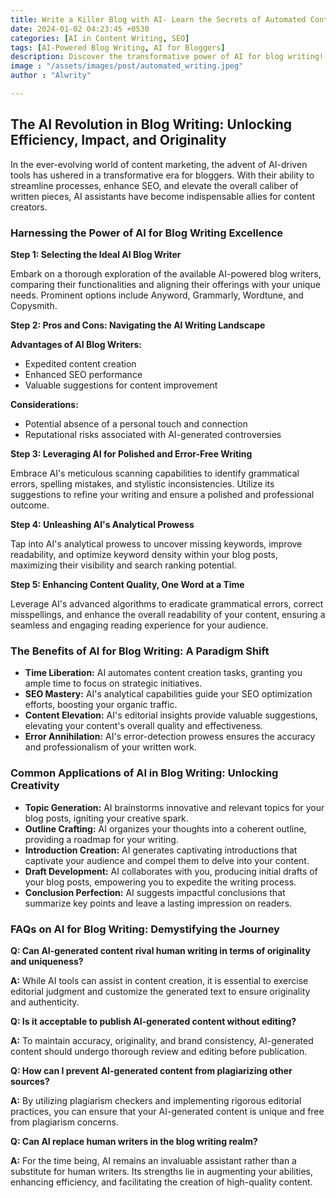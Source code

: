 ```yaml
---
title: Write a Killer Blog with AI- Learn the Secrets of Automated Content Creation
date: 2024-01-02 04:23:45 +0530
categories: [AI in Content Writing, SEO]
tags: [AI-Powered Blog Writing, AI for Bloggers]
description: Discover the transformative power of AI for blog writing! From efficiency to SEO mastery, uncover how AI streamlines processes, enhances quality, and unlocks originality for compelling content creation.
image : "/assets/images/post/automated_writing.jpeg"
author : "Alwrity"

---
```


## The AI Revolution in Blog Writing: Unlocking Efficiency, Impact, and Originality

In the ever-evolving world of content marketing, the advent of AI-driven tools has ushered in a transformative era for bloggers. With their ability to streamline processes, enhance SEO, and elevate the overall caliber of written pieces, AI assistants have become indispensable allies for content creators.

### Harnessing the Power of AI for Blog Writing Excellence

**Step 1: Selecting the Ideal AI Blog Writer**

Embark on a thorough exploration of the available AI-powered blog writers, comparing their functionalities and aligning their offerings with your unique needs. Prominent options include Anyword, Grammarly, Wordtune, and Copysmith.

**Step 2: Pros and Cons: Navigating the AI Writing Landscape**

**Advantages of AI Blog Writers:**

- Expedited content creation
- Enhanced SEO performance
- Valuable suggestions for content improvement

**Considerations:**

- Potential absence of a personal touch and connection
- Reputational risks associated with AI-generated controversies

**Step 3: Leveraging AI for Polished and Error-Free Writing**

Embrace AI's meticulous scanning capabilities to identify grammatical errors, spelling mistakes, and stylistic inconsistencies. Utilize its suggestions to refine your writing and ensure a polished and professional outcome.

**Step 4: Unleashing AI's Analytical Prowess**

Tap into AI's analytical prowess to uncover missing keywords, improve readability, and optimize keyword density within your blog posts, maximizing their visibility and search ranking potential.

**Step 5: Enhancing Content Quality, One Word at a Time**

Leverage AI's advanced algorithms to eradicate grammatical errors, correct misspellings, and enhance the overall readability of your content, ensuring a seamless and engaging reading experience for your audience.

### The Benefits of AI for Blog Writing: A Paradigm Shift

- **Time Liberation:** AI automates content creation tasks, granting you ample time to focus on strategic initiatives.
- **SEO Mastery:** AI's analytical capabilities guide your SEO optimization efforts, boosting your organic traffic.
- **Content Elevation:** AI's editorial insights provide valuable suggestions, elevating your content's overall quality and effectiveness.
- **Error Annihilation:** AI's error-detection prowess ensures the accuracy and professionalism of your written work.

### Common Applications of AI in Blog Writing: Unlocking Creativity

- **Topic Generation:** AI brainstorms innovative and relevant topics for your blog posts, igniting your creative spark.
- **Outline Crafting:** AI organizes your thoughts into a coherent outline, providing a roadmap for your writing.
- **Introduction Creation:** AI generates captivating introductions that captivate your audience and compel them to delve into your content.
- **Draft Development:** AI collaborates with you, producing initial drafts of your blog posts, empowering you to expedite the writing process.
- **Conclusion Perfection:** AI suggests impactful conclusions that summarize key points and leave a lasting impression on readers.

### FAQs on AI for Blog Writing: Demystifying the Journey

**Q: Can AI-generated content rival human writing in terms of originality and uniqueness?**

**A:** While AI tools can assist in content creation, it is essential to exercise editorial judgment and customize the generated text to ensure originality and authenticity.

**Q: Is it acceptable to publish AI-generated content without editing?**

**A:** To maintain accuracy, originality, and brand consistency, AI-generated content should undergo thorough review and editing before publication.

**Q: How can I prevent AI-generated content from plagiarizing other sources?**

**A:** By utilizing plagiarism checkers and implementing rigorous editorial practices, you can ensure that your AI-generated content is unique and free from plagiarism concerns.

**Q: Can AI replace human writers in the blog writing realm?**

**A:** For the time being, AI remains an invaluable assistant rather than a substitute for human writers. Its strengths lie in augmenting your abilities, enhancing efficiency, and facilitating the creation of high-quality content.
